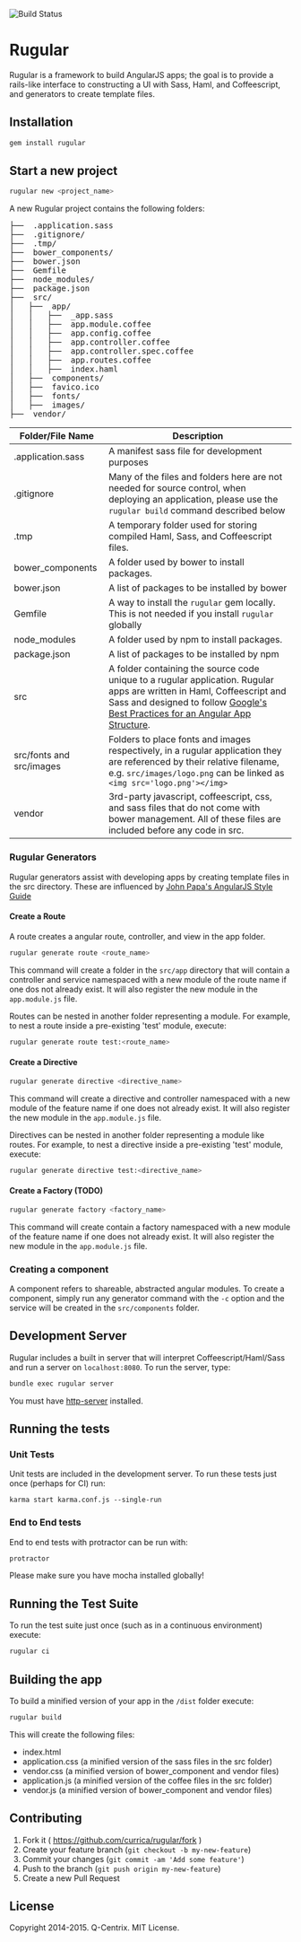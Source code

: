![Build
Status](https://circleci.com/gh/currica/rugular.svg?style=shield&circle-token=:circle-token)

# Rugular

Rugular is a framework to build AngularJS apps; the goal is to
provide a rails-like interface to constructing a UI with Sass, Haml, and
Coffeescript, and generators to create template files.

## Installation

```bash
gem install rugular
```

## Start a new project

```bash
rugular new <project_name>
```

A new Rugular project contains the following folders:

<pre>
├──  .application.sass
├──  .gitignore/
├──  .tmp/
├──  bower_components/
├──  bower.json
├──  Gemfile
├──  node_modules/
├──  package.json
├──  src/
│   ├──  app/
│   │   ├──  _app.sass
│   │   ├──  app.module.coffee
│   │   ├──  app.config.coffee
│   │   ├──  app.controller.coffee
│   │   ├──  app.controller.spec.coffee
│   │   ├──  app.routes.coffee
│   │   ├──  index.haml
│   ├──  components/
│   ├──  favico.ico
│   ├──  fonts/
│   ├──  images/
├──  vendor/
</pre>

| Folder/File Name | Description |
| --- | --- |
| .application.sass | A manifest sass file for development purposes |
| .gitignore | Many of the files and folders here are not needed for source control, when deploying an application, please use the ``rugular build`` command described below |
| .tmp | A temporary folder used for storing compiled Haml, Sass, and Coffeescript files. |
| bower_components | A folder used by bower to install packages. |
| bower.json | A list of packages to be installed by bower |
| Gemfile | A way to install the ``rugular`` gem locally. This is not needed if you install ``rugular`` globally |
| node_modules | A folder used by npm to install packages. |
| package.json | A list of packages to be installed by npm |
| src | A folder containing the source code unique to a rugular application.  Rugular apps are written in Haml, Coffeescript and Sass and designed to follow [Google's Best Practices for an Angular App Structure](https://docs.google.com/document/d/1XXMvReO8-Awi1EZXAXS4PzDzdNvV6pGcuaF4Q9821Es/pub).  |
| src/fonts and src/images | Folders to place fonts and images respectively, in a rugular application they are referenced by their relative filename, e.g.  ``src/images/logo.png`` can be linked as ``<img src='logo.png'></img>``
| vendor | 3rd-party javascript, coffeescript, css, and sass files that do not come with bower management. All of these files are included before any code in src. |

### Rugular Generators

Rugular generators assist with developing apps by creating template files in
the src directory. These are influenced by [John Papa's AngularJS Style
Guide](https://github.com/johnpapa/angularjs-styleguide)

#### Create a Route

A route creates a angular route, controller, and view in the app folder.

```bash
rugular generate route <route_name>
```

This command will create a folder in the ``src/app`` directory that will
contain a controller and service namespaced with a new module of the route
name if one dos not already exist. It will also register the new module in the
``app.module.js`` file.

Routes can be nested in another folder representing a module. For example, to
nest a route inside a pre-existing 'test' module, execute:

```bash
rugular generate route test:<route_name>
```

#### Create a Directive

```bash
rugular generate directive <directive_name>
```

This command will create a directive and controller namespaced with a new
module of the feature name if one does not already exist. It will also register
the new module in the ``app.module.js`` file.

Directives can be nested in another folder representing a module like routes.
For example, to nest a directive inside a pre-existing 'test' module, execute:

```bash
rugular generate directive test:<directive_name>
```

#### Create a Factory (TODO)

```bash
rugular generate factory <factory_name>
```

This command will create contain a factory namespaced with a new module of the
feature name if one does not already exist. It will also register the new
module in the ``app.module.js`` file.

### Creating a component

A component refers to shareable, abstracted angular modules. To create a
component, simply run any generator command with the ``-c`` option and the
service will be created in the ``src/components`` folder.


## Development Server

Rugular includes a built in server that will interpret Coffeescript/Haml/Sass
and run a server on ``localhost:8080``. To run the server, type:

```bash
bundle exec rugular server
```

You must have [http-server](https://github.com/nodeapps/http-server) installed.

## Running the tests

### Unit Tests

Unit tests are included in the development server. To run these tests just once
(perhaps for CI) run:

```
karma start karma.conf.js --single-run
```

### End to End tests

End to end tests with protractor can be run with:

```bash
protractor
```

Please make sure you have mocha installed globally!

## Running the Test Suite

To run the test suite just once (such as in a continuous environment) execute:

```bash
rugular ci
```

## Building the app

To build a minified version of your app in the ``/dist`` folder execute:

```bash
rugular build
```

This will create the following files:

* index.html
* application.css (a minified version of the sass files in the src folder)
* vendor.css (a minified version of bower_component and vendor files)
* application.js (a minified version of the coffee files in the src folder)
* vendor.js (a minified version of bower_component and vendor files)

## Contributing

1. Fork it ( https://github.com/currica/rugular/fork )
2. Create your feature branch (`git checkout -b my-new-feature`)
3. Commit your changes (`git commit -am 'Add some feature'`)
4. Push to the branch (`git push origin my-new-feature`)
5. Create a new Pull Request

## License
Copyright 2014-2015. Q-Centrix. MIT License.
